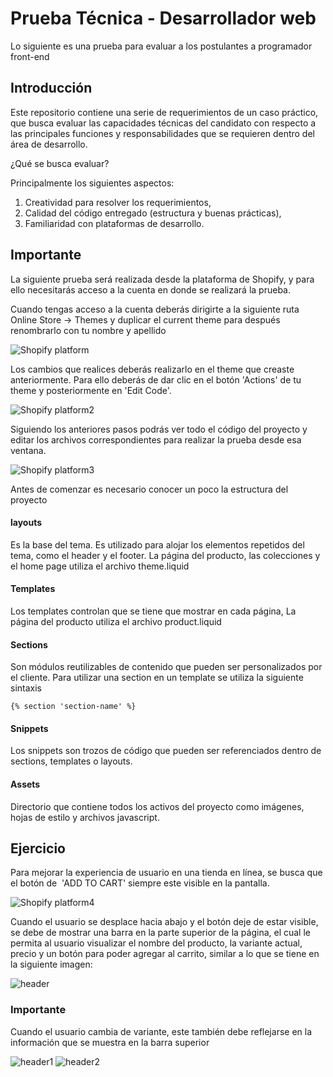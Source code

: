 # Prueba Técnica - Desarrollador web

Lo siguiente es una prueba para evaluar a los postulantes a programador front-end

## Introducción

Este repositorio contiene una serie de requerimientos de un caso práctico, que busca evaluar las capacidades técnicas del candidato con respecto a las principales funciones y responsabilidades que se requieren dentro del área de desarrollo.

¿Qué se busca evaluar?

Principalmente los siguientes aspectos:

1. Creatividad para resolver los requerimientos,
2. Calidad del código entregado (estructura y buenas prácticas),
3. Familiaridad con plataformas de desarrollo.


## Importante

La siguiente prueba será realizada desde la plataforma de Shopify, y para ello necesitarás acceso a la cuenta en donde se realizará la prueba.

Cuando tengas acceso a la cuenta deberás dirigirte a la siguiente ruta Online Store -> Themes y duplicar el current theme para después renombrarlo con tu nombre y apellido


![ Shopify platform](https://cdn.shopify.com/s/files/1/0553/4656/1213/files/Sin_titulo81.png?v=1654619518)

Los cambios que realices deberás realizarlo en el theme que creaste anteriormente. Para ello deberás de dar clic en el botón 'Actions' de tu theme y posteriormente en 'Edit Code'.

![ Shopify platform2](https://cdn.shopify.com/s/files/1/0553/4656/1213/files/Sin_titulo82.png?v=1654620280)


Siguiendo los anteriores pasos podrás ver todo el código del proyecto y editar los archivos correspondientes para realizar la prueba desde esa ventana.

![ Shopify platform3](https://cdn.shopify.com/s/files/1/0553/4656/1213/files/Sin_titulo83.png?v=1654622858)




Antes de comenzar es necesario conocer un poco la estructura del proyecto

#### layouts
Es la base del tema. Es utilizado para alojar los elementos repetidos del tema, como el header y el footer. La página del producto, las colecciones y el home page utiliza el archivo theme.liquid

#### Templates
Los templates controlan que se tiene que mostrar en cada página, La página del producto utiliza el archivo product.liquid

#### Sections
Son módulos reutilizables de contenido que pueden ser personalizados por el cliente. Para utilizar una section en un template se utiliza la siguiente sintaxis

    {% section 'section-name' %}

#### Snippets
Los snippets son trozos de código que pueden ser referenciados dentro de sections, templates o layouts.

#### Assets
Directorio que contiene todos los activos del proyecto como imágenes, hojas de estilo y archivos javascript.




## Ejercicio

Para mejorar la experiencia de usuario en una tienda en línea, se busca que el botón de  'ADD TO CART' siempre este visible en la pantalla.

![ Shopify platform4](https://cdn.shopify.com/s/files/1/0553/4656/1213/files/Sin_titulo72.png?v=1654614428)


Cuando el usuario se desplace hacia abajo y el botón deje de estar visible, se debe de mostrar una barra en la parte superior de la página, el cual le permita al usuario visualizar el nombre del producto, la variante actual, precio y un botón para poder agregar al carrito, similar a lo que se tiene en la siguiente imagen:

![ header](https://cdn.shopify.com/s/files/1/0553/4656/1213/files/Sin_titulo74.png?v=1654615253)

### Importante

Cuando el usuario cambia de variante, este también debe reflejarse en la información que se muestra en la barra superior

![ header1](https://cdn.shopify.com/s/files/1/0553/4656/1213/files/Sin_titulo80.png?v=1654617998)
![ header2](https://cdn.shopify.com/s/files/1/0553/4656/1213/files/Sin_titulo79.png?v=1654617876)